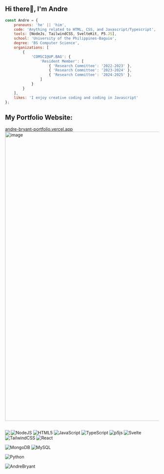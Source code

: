 ## Hi there👋, I'm Andre

```javascript
const Andre = {
	pronouns: 'he' || 'him',
	code: 'Anything related to HTML, CSS, and Javascript/Typescript',
	tools: [NodeJs, TailwindCSS, SvelteKit, P5.JS],
	school: 'University of the Philippines-Baguio',
	degree: 'BS Computer Science',
	organizations: [
		{
			'COMSCI@UP.BAG': {
				'Resident Member': [
					{ 'Research Committee': '2022-2023' },
					{ 'Research Committee': '2023-2024' },
					{ 'Research Committee': '2024-2025' },
				]
			}
		}
	],
	likes: 'I enjoy creative coding and coding in Javascript'
};
```

## My Portfolio Website: 
[andre-bryant-portfolio.vercel.app](https://andre-bryant-portfolio.vercel.app)
<img width="1856" height="946" alt="image" src="https://github.com/user-attachments/assets/821c183a-feb6-4435-89c0-c1343956d51a" />

<!--![Andre's GitHub stats](https://github-readme-stats.vercel.app/api?username=AndreBryant&show_icons=true&theme=dark)-->
## 
<p align="center" href="https://github.com/AndreBryant">
  <img align="left" src="https://github-readme-stats.vercel.app/api?username=AndreBryant"/>
<!--   <img align="center" src="https://github-readme-streak-stats.herokuapp.com/?user=AndreBryant&" alt="AndreBryant" /> -->
</p>

![NodeJS](https://img.shields.io/badge/node.js-6DA55F?style=for-the-badge&logo=node.js&logoColor=white)
![HTML5](https://img.shields.io/badge/html5-%23E34F26.svg?style=for-the-badge&logo=html5&logoColor=white)
![JavaScript](https://img.shields.io/badge/javascript-%23323330.svg?style=for-the-badge&logo=javascript&logoColor=%23F7DF1E)
![TypeScript](https://img.shields.io/badge/typescript-%23007ACC.svg?style=for-the-badge&logo=typescript&logoColor=white)
![p5js](https://img.shields.io/badge/p5.js-ED225D?style=for-the-badge&logo=p5.js&logoColor=FFFFFF)
![Svelte](https://img.shields.io/badge/svelte-%23f1413d.svg?style=for-the-badge&logo=svelte&logoColor=white)
![TailwindCSS](https://img.shields.io/badge/tailwindcss-%2338B2AC.svg?style=for-the-badge&logo=tailwind-css&logoColor=white)
![React](https://img.shields.io/badge/react-%2320232a.svg?style=for-the-badge&logo=react&logoColor=%2361DAFB)

![MongoDB](https://img.shields.io/badge/MongoDB-%234ea94b.svg?style=for-the-badge&logo=mongodb&logoColor=white)
![MySQL](https://img.shields.io/badge/mysql-4479A1.svg?style=for-the-badge&logo=mysql&logoColor=white)

![Python](https://img.shields.io/badge/python-3670A0?style=for-the-badge&logo=python&logoColor=ffdd54)

<p align="left"> <img src="https://komarev.com/ghpvc/?username=AndreBryant&label=Profile%20views&color=0e75b6&style=flat" alt="AndreBryant" /> </p>
<!--
**AndreBryant/AndreBryant** is a ✨ _special_ ✨ repository because its `README.md` (this file) appears on your GitHub profile.

Here are some ideas to get you started:

- 🔭 I’m currently working on ...
- 🌱 I’m currently learning ...
- 👯 I’m looking to collaborate on ...
- 🤔 I’m looking for help with ...
- 💬 Ask me about ...
- 📫 How to reach me: ...
- 😄 Pronouns: ...
- ⚡ Fun fact: ...
-->
